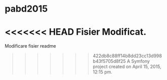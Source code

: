 pabd2015
========
<<<<<<< HEAD
Fisier Modificat.
=======
Modificare fisier readme
>>>>>>> 422db8c88ff14b8dd23cc13d998b43f5705d8f25
A Symfony project created on April 15, 2015, 12:15 pm.

